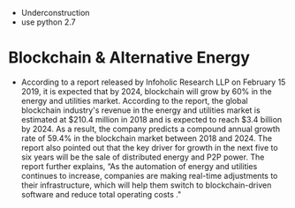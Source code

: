 - Underconstruction
- use python 2.7

# Blockchain & Alternative Energy
- According to a report released by Infoholic Research LLP on February 15 2019, it is expected that by 2024, blockchain will grow by 60% in the energy and utilities market. According to the report, the global blockchain industry's revenue in the energy and utilities market is estimated at $210.4 million in 2018 and is expected to reach $3.4 billion by 2024. As a result, the company predicts a compound annual growth rate of 59.4% in the blockchain market between 2018 and 2024. The report also pointed out that the key driver for growth in the next five to six years will be the sale of distributed energy and P2P power. The report further explains, “As the automation of energy and utilities continues to increase, companies are making real-time adjustments to their infrastructure, which will help them switch to blockchain-driven software and reduce total operating costs ."

